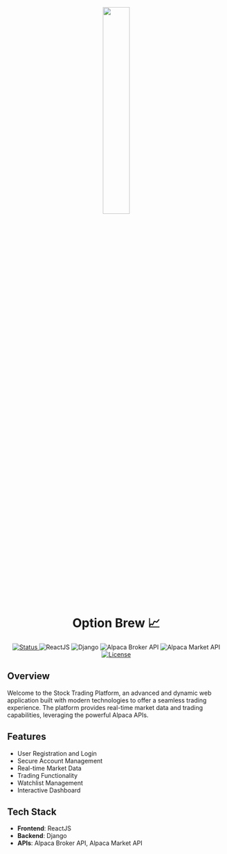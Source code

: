 <div align="center">
    <img width="35%" src="./stocktradingplatform/public/logo.png">
    <h1>Option Brew 📈</h1>
    <a href="https://github.com/your-username/stock-trading-platform">
        <img alt="Status" src="https://img.shields.io/badge/Status-Live-brightgreen">
    </a>
    <img alt="ReactJS" src="https://img.shields.io/badge/React-v18.2.0-blue">
    <img alt="Django" src="https://img.shields.io/badge/Django-v3.2-green">
    <img alt="Alpaca Broker API" src="https://img.shields.io/badge/Alpaca%20Broker%20API-live%20trading-orange">
    <img alt="Alpaca Market API" src="https://img.shields.io/badge/Alpaca%20Market%20API-market%20data-yellow">
    <a href="https://opensource.org/licenses/MIT">
        <img alt="License" src="https://img.shields.io/badge/License-MIT-blue.svg">
    </a>
</div>

## Overview

Welcome to the Stock Trading Platform, an advanced and dynamic web application built with modern technologies to offer a seamless trading experience. The platform provides real-time market data and trading capabilities, leveraging the powerful Alpaca APIs.

## Features

- User Registration and Login
- Secure Account Management
- Real-time Market Data
- Trading Functionality
- Watchlist Management
- Interactive Dashboard

## Tech Stack

- **Frontend**: ReactJS
- **Backend**: Django
- **APIs**: Alpaca Broker API, Alpaca Market API
